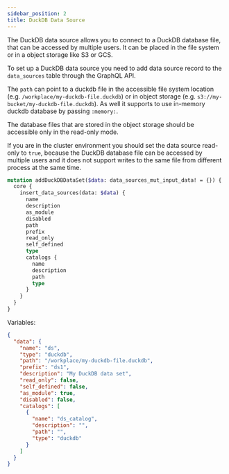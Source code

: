 ```yaml
---
sidebar_position: 2
title: DuckDB Data Source
---
```


The DuckDB data source allows you to connect to a DuckDB database file, that can be accessed by multiple users. It can be placed in the file system or in a object storage like S3 or GCS.

To set up a DuckDB data source you need to add data source record to the `data_sources` table through the GraphQL API.

The `path` can point to a duckdb file in the accessible file system location (e.g. `/workplace/my-duckdb-file.duckdb`) or in object storage (e.g. `s3://my-bucket/my-duckdb-file.duckdb`). As well it supports to use in-memory duckdb database by passing `:memory:`.

The database files that are stored in the object storage should be accessible only in the read-only mode.

If you are in the cluster environment you should set the data source read-only to `true`, because the DuckDB database file can be accessed by multiple users and it does not support writes to the same file from different process at the same time.

```graphql
mutation addDuckDBDataSet($data: data_sources_mut_input_data! = {}) {
  core {
    insert_data_sources(data: $data) {
      name
      description
      as_module
      disabled
      path
      prefix
      read_only
      self_defined
      type
      catalogs {
        name
        description
        path
        type
      }
    }
  }
}
```

Variables:

```json
{
  "data": {
    "name": "ds",
    "type": "duckdb",
    "path": "/workplace/my-duckdb-file.duckdb",
    "prefix": "ds1",
    "description": "My DuckDB data set",
    "read_only": false,
    "self_defined": false,
    "as_module": true,
    "disabled": false,
    "catalogs": [
      {
        "name": "ds_catalog",
        "description": "",
        "path": "",
        "type": "duckdb"
      }
    ]
  }
}
```
